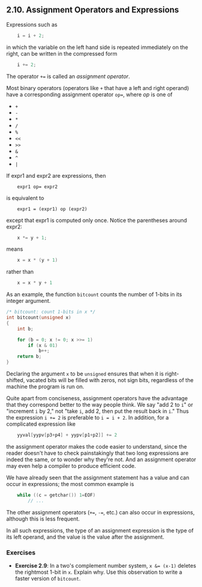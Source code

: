 ## 2.10. Assignment Operators and Expressions

Expressions such as
```c
    i = i + 2;
```
in which the variable on the left hand side is repeated immediately on the right, can be written in the compressed form
```c
    i += 2;
```
The operator `+=` is called an *assignment operator*.

Most binary operators (operators like `+` that have a left and right operand) have a corresponding assignment operator `op=`, where *op* is one of
- `+`
- `-`
- `*`
- `/`
- `%`
- `<<`
- `>>`
- `&`
- `^`
- `|`


If expr1 and expr2 are expressions, then
```
    expr1 op= expr2
```
is equivalent to
```
    expr1 = (expr1) op (expr2)
```
except that expr1 is computed only once. Notice the parentheses around expr2:
```c
    x *= y + 1;
```
means
```c
    x = x * (y + 1)
```
rather than
```c
    x = x * y + 1
```
As an example, the function `bitcount` counts the number of 1-bits in its integer argument.
```c
/* bitcount: count 1-bits in x */
int bitcount(unsigned x)
{
    int b;

    for (b = 0; x != 0; x >>= 1)
        if (x & 01)
            b++;
    return b;
}
```
Declaring the argument `x` to be `unsigned` ensures that when it is right-shifted, vacated bits will be filled with zeros, not sign bits, regardless of the machine the program is run on.

Quite apart from conciseness, assignment operators have the advantage that they correspond better to the way people think. We say "add 2 to `i`" or "increment `i` by 2," not "take `i`, add 2, then put the result back in `i`." Thus the expression `i += 2` is preferable to `i = i + 2`. In addition, for a complicated expression like
```c
    yyval[yypv[p3+p4] + yypv[p1+p2]] += 2
```
the assignment operator makes the code easier to understand, since the reader doesn't have to check painstakingly that two long expressions are indeed the same, or to wonder why they're not. And an assignment operator may even help a compiler to produce efficient code.

We have already seen that the assignment statement has a value and can occur in expressions; the most common example is
```c
    while ((c = getchar()) 1=EOF)
        // ...
```
The other assignment operators (`+=`, `-=`, etc.) can also occur in expressions, although this is less frequent.

In all such expressions, the type of an assignment expression is the type of its left operand, and the value is the value after the assignment.


### Exercises
- **Exercise 2.9**: In a two's complement number system, `x &= (x-1)` deletes the rightmost 1-bit in `x`. Explain why. Use this observation to write a faster version of `bitcount`.

